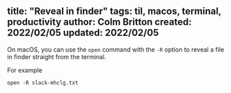 title: "Reveal in finder"
tags: til, macos, terminal, productivity
author: Colm Britton
created: 2022/02/05
updated: 2022/02/05
--------------------

On macOS, you can use the `open` command with the `-R` option to reveal a file in finder straight from the terminal.

For example
```
open -R slack-mhclg.txt
```
